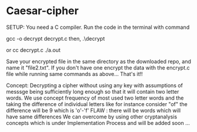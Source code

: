 # Caesar-cipher
SETUP:
You need a C compiler.
Run the code in the terminal with command

gcc -o decrypt decrypt.c
then, 
.\decrypt

or 
cc decrypt.c 
./a.out

Save your encrypted file in the same directory as the downloaded repo, and name it "file2.txt".
If you don't have one encrypt the data with the encrypt.c file while running same commands as above... 
That's it!!

Concept:
Decrypting a cipher without using any key with assumptions of messsge being sufficiently long enough so that it will contain two letter words.
We use concept frequency of most used two letter words 
and the taking the difference of individual letters like for instance
 consider "of" the difference will be 9 which is 'o'-'f'
FLAW : there will be words which will have same differences
 We can overcome by using other cryptanalysis concepts which is under Implementation Process and will be added soon
... 

